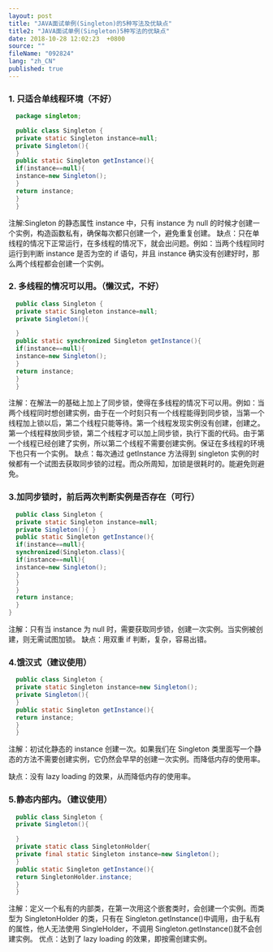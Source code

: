 ```yaml
---
layout: post
title: "JAVA面试单例(Singleton)的5种写法及优缺点"
title2: "JAVA面试单例(Singleton)5种写法的优缺点"
date: 2018-10-28 12:02:23  +0800
source: ""
fileName: "092824"
lang: "zh_CN"
published: true
---
```


### 1. 只适合单线程环境（不好）

```java
  package singleton;

  public class Singleton {
  private static Singleton instance=null;
  private Singleton(){
  }
  public static Singleton getInstance(){
  if(instance==null){
  instance=new Singleton();
  }
  return instance;
  }
  }
```

注解:Singleton 的静态属性 instance 中，只有 instance 为 null 的时候才创建一个实例，构造函数私有，确保每次都只创建一个，避免重复创建。
缺点：只在单线程的情况下正常运行，在多线程的情况下，就会出问题。例如：当两个线程同时运行到判断 instance 是否为空的 if 语句，并且 instance 确实没有创建好时，那么两个线程都会创建一个实例。

### 2. 多线程的情况可以用。（懒汉式，不好）

```java
  public class Singleton {
  private static Singleton instance=null;
  private Singleton(){

  }
  public static synchronized Singleton getInstance(){
  if(instance==null){
  instance=new Singleton();
  }
  return instance;
  }
  }
```

注解：在解法一的基础上加上了同步锁，使得在多线程的情况下可以用。例如：当两个线程同时想创建实例，由于在一个时刻只有一个线程能得到同步锁，当第一个线程加上锁以后，第二个线程只能等待。第一个线程发现实例没有创建，创建之。第一个线程释放同步锁，第二个线程才可以加上同步锁，执行下面的代码。由于第一个线程已经创建了实例，所以第二个线程不需要创建实例。保证在多线程的环境下也只有一个实例。
缺点：每次通过 getInstance 方法得到 singleton 实例的时候都有一个试图去获取同步锁的过程。而众所周知，加锁是很耗时的。能避免则避免。

### 3.加同步锁时，前后两次判断实例是否存在（可行）

```java
  public class Singleton {
  private static Singleton instance=null;
  private Singleton(){ }
  public static Singleton getInstance(){
  if(instance==null){
  synchronized(Singleton.class){
  if(instance==null){
  instance=new Singleton();
  }
  }
  }
  return instance;
  }
}
```

注解：只有当 instance 为 null 时，需要获取同步锁，创建一次实例。当实例被创建，则无需试图加锁。
缺点：用双重 if 判断，复杂，容易出错。

### 4.饿汉式（建议使用）

```java
  public class Singleton {
  private static Singleton instance=new Singleton();
  private Singleton(){
  }
  public static Singleton getInstance(){
  return instance;
  }
  }
```

注解：初试化静态的 instance 创建一次。如果我们在 Singleton 类里面写一个静态的方法不需要创建实例，它仍然会早早的创建一次实例。而降低内存的使用率。

缺点：没有 lazy loading 的效果，从而降低内存的使用率。

### 5.静态内部内。（建议使用）

```java
  public class Singleton {
  private Singleton(){

  }
  private static class SingletonHolder{
  private final static Singleton instance=new Singleton();
  }
  public static Singleton getInstance(){
  return SingletonHolder.instance;
  }
  }
```

注解：定义一个私有的内部类，在第一次用这个嵌套类时，会创建一个实例。而类型为 SingletonHolder 的类，只有在 Singleton.getInstance()中调用，由于私有的属性，他人无法使用 SingleHolder，不调用 Singleton.getInstance()就不会创建实例。
优点：达到了 lazy loading 的效果，即按需创建实例。
